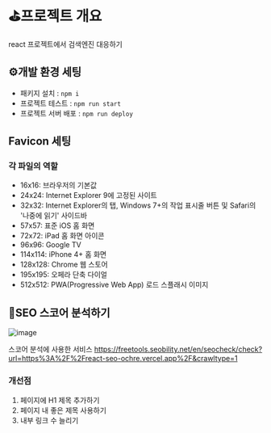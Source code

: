 # ⛳프로젝트 개요
react 프로젝트에서 검색엔진 대응하기
## ⚙️개발 환경 세팅
- 패키지 설치 : ```npm i```
- 프로젝트 테스트 : ```npm run start```
- 프로젝트 서버 배포 : ```npm run deploy```
## Favicon 세팅
### 각 파일의 역할
- 16x16: 브라우저의 기본값
- 24x24: Internet Explorer 9에 고정된 사이트
- 32x32: Internet Explorer의 탭, Windows 7+의 작업 표시줄 버튼 및 Safari의 '나중에 읽기' 사이드바
- 57x57: 표준 iOS 홈 화면
- 72x72: iPad 홈 화면 아이콘
- 96x96: Google TV
- 114x114: iPhone 4+ 홈 화면
- 128x128: Chrome 웹 스토어
- 195x195: 오페라 단축 다이얼
- 512x512: PWA(Progressive Web App) 로드 스플래시 이미지
## 🤔SEO 스코어 분석하기
![image](https://github.com/gay0ung/react-seo/assets/58800923/07734ef9-bbe3-4d9d-b59c-dfd46ef1e46b)

스코어 분석에 사용한 서비스
https://freetools.seobility.net/en/seocheck/check?url=https%3A%2F%2Freact-seo-ochre.vercel.app%2F&crawltype=1
### 개선점
1. 페이지에 H1 제목 추가하기
2. 페이지 내 좋은 제목 사용하기
3. 내부 링크 수 늘리기
